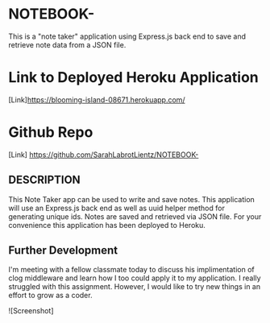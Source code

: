 # NOTEBOOK-
This is a "note taker" application using Express.js back end to save and retrieve note data from a JSON file. 

<!-- Acceptance Criteria to be editted later -->

# Link to Deployed Heroku Application
[Link]https://blooming-island-08671.herokuapp.com/


# Github Repo
[Link] https://github.com/SarahLabrotLientz/NOTEBOOK-


## DESCRIPTION

This Note Taker app can be used to write and save notes. This application will use an Express.js back end as well as uuid helper method for generating unique ids. Notes are saved and retrieved via JSON file. 
For your convenience this application has been deployed to Heroku.


## Further Development
I'm meeting with a fellow classmate today to discuss his implimentation of clog middleware and learn how I too could apply it to my application. I really struggled with this assignment. However, I would like to try new things in an effort to grow as a coder. 





![Screenshot]